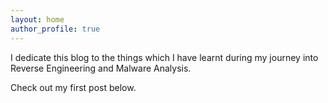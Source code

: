 ```yaml
---
layout: home
author_profile: true
---
```


I dedicate this blog to the things which I have learnt during my journey into Reverse Engineering and Malware Analysis.

Check out my first post below.

